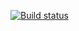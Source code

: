 [![Build status](https://ci.appveyor.com/api/projects/status/fq903oby8fgtwwjg?svg=true)](https://ci.appveyor.com/project/ViktoriyaBelova/bdd)
